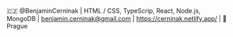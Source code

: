 🇨🇿 @BenjaminCerninak | HTML / CSS, TypeScrip, React, Node.js, MongoDB | benjamin.cerninak@gmail.com | https://cerninak.netlify.app/ | 📍 Prague


<!---
BenjaminCerninak/BenjaminCerninak is a ✨ special ✨ repository because its `README.md` (this file) appears on your GitHub profile.
You can click the Preview link to take a look at your changes.
--->
